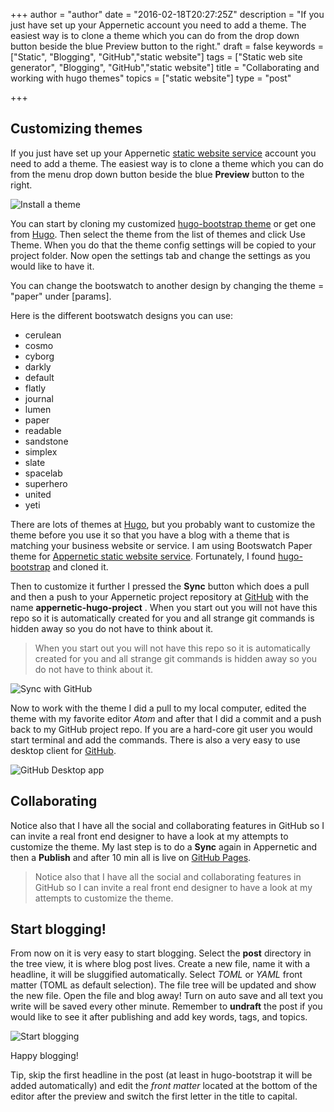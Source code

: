 +++
author = "author"
date = "2016-02-18T20:27:25Z"
description = "If you just have set up your Appernetic account you need to add a theme. The easiest way is to clone a theme which you can do from the drop down button beside the blue Preview button to the right."
draft = false
keywords = ["Static", "Blogging", "GitHub","static website"]
tags = ["Static web site generator", "Blogging", "GitHub","static website"]
title = "Collaborating and working with hugo themes"
topics = ["static website"]
type = "post"

+++
## Customizing themes
If you just have set up your Appernetic [static website service][1] account you need to add a theme. The easiest way is to clone a theme which you can do from the menu drop down button beside the blue **Preview** button to the right. 

![Install a theme][2]

You can start by cloning my customized [hugo-bootstrap theme][3] or get one from [Hugo][4]. Then select the theme from the list of themes and click Use Theme. When you do that the theme config settings will be copied to your project folder. Now open the settings tab and change the settings as you would like to have it.

You can change the bootswatch to another design by changing the theme = "paper" under [params].

Here is the different bootswatch designs you can use:

 - cerulean
 - cosmo
 - cyborg
 - darkly
 - default
 - flatly
 - journal
 - lumen
 - paper
 - readable
 - sandstone
 - simplex
 - slate
 - spacelab
 - superhero
 - united
 - yeti 

There are lots of themes at [Hugo][5], but you probably want to customize the theme before you use it so that you have a blog with  a theme that is matching your business website or service. I am using Bootswatch Paper theme for [Appernetic static website service][6]. Fortunately, I found [hugo-bootstrap][7] and cloned it. 

Then to customize it further I pressed the **Sync** button which does a pull and then a push to your Appernetic project repository at [GitHub][8] with the name **appernetic-hugo-project** . When you start out you will not have this repo so it is automatically created for you and all strange git commands is hidden away so you do not have to think about it.

> When you start out you will not have this repo so it is automatically
> created for you and all strange git commands is hidden away so you do
> not have to think about it.

![Sync with GitHub][9]

Now to work with the theme I did a pull to my local computer, edited the theme with my favorite editor *Atom* and after that I did a commit and a push back to my GitHub project repo. If you are a hard-core git user you would start terminal and add the commands. There is also a very easy to use desktop client for [GitHub][10].

![GitHub Desktop app][11]

## Collaborating 
Notice also that I have all the social and collaborating features in GitHub so I can invite a real front end designer to have a look at my attempts to customize the theme. My last step is to do a **Sync** again in Appernetic and then a **Publish** and after 10 min all is live on [GitHub Pages][12].

> Notice also that I have all the social and collaborating features in
> GitHub so I can invite a real front end designer to have a look at my
> attempts to customize the theme.

## Start blogging!
From now on it is very easy to start blogging. Select the **post** directory in the tree view, it is where blog post lives. Create a new file,  name it with a headline, it will be sluggified automatically. Select *TOML* or *YAML* front matter (TOML as default selection). The file tree will be updated and show the new file. Open the file and blog away! Turn on auto save and all text you write will be saved every other minute. Remember to **undraft** the post if you would like to see it after publishing and  add key words, tags, and topics.

![Start blogging][13]

Happy blogging!

Tip, skip the first headline in the post (at least in hugo-bootstrap it will be added automatically) and edit the *front matter* located at the bottom of the editor after the preview and switch the first letter in the title to capital.
 


  [1]: https://appernetic.io
  [2]: https://res.cloudinary.com/appernetic/v1457304135/pig3qgwntchbkk0x9tab
  [3]: https://github.com/appernetic/hugo-bootstrap-mod.git
  [4]: http://themes.gohugo.io/
  [5]: http://themes.gohugo.io/
  [6]: https://appernetic.io
  [7]: https://github.com/mmrath/hugo-bootstrap
  [8]: https://github.com/
  [9]: https://res.cloudinary.com/appernetic/v1457304341/htdhjub2yfcw4bpkzklw
  [10]: https://desktop.github.com/
  [11]: https://res.cloudinary.com/appernetic/v1457304455/tdsbe75348lm3dxa1csw
  [12]: https://appernetic.github.io/
  [13]: https://res.cloudinary.com/appernetic/v1457304529/clqxr6v6xhxum0jvqabz
